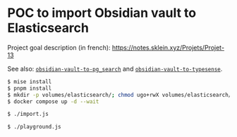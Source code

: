 # POC to import Obsidian vault to Elasticsearch

Project goal description (in french): https://notes.sklein.xyz/Projets/Projet-13

See also: [`obsidian-vault-to-pg_search`](https://github.com/stephane-klein/obsidian-vault-to-pg_search) and [`obsidian-vault-to-typesense`](https://github.com/stephane-klein/obsidian-vault-to-typesense).

```sh
$ mise install
$ pnpm install
$ mkdir -p volumes/elasticsearch/; chmod ugo+rwX volumes/elasticsearch/
$ docker compose up -d --wait
```

```sh
$ ./import.js
```

```sh
$ ./playground.js
```
